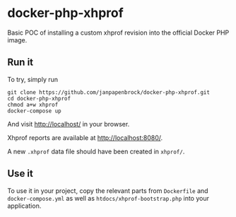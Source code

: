 docker-php-xhprof
=================

Basic POC of installing a custom xhprof revision into the official Docker PHP image.

Run it
-------

To try, simply run

    git clone https://github.com/janpapenbrock/docker-php-xhprof.git
    cd docker-php-xhprof
    chmod a+w xhprof
    docker-compose up
    
And visit [http://localhost/](http://localhost/) in your browser.

Xhprof reports are available at [http://localhost:8080/](http://localhost:8080).

A new `.xhprof` data file should have been created in `xhprof/`.

Use it
------

To use it in your project, copy the relevant parts from `Dockerfile` and `docker-compose.yml` as well as `htdocs/xhprof-bootstrap.php` into your application.
